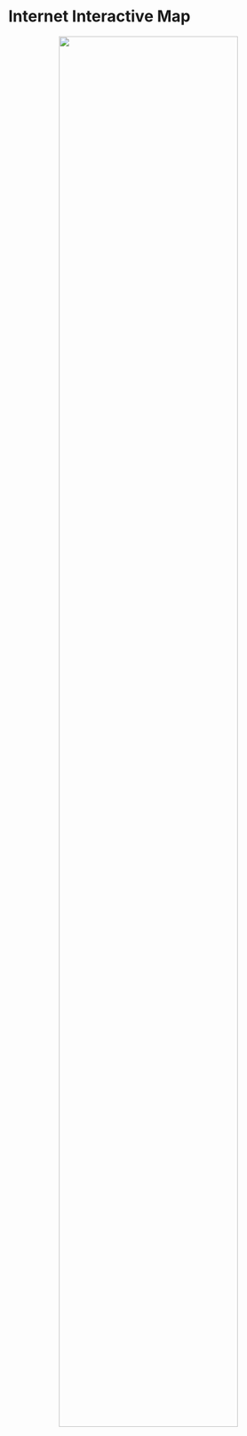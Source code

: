 # Internet Interactive Map

<p align="center">
     <a href="http://bl.ocks.org/vasturiano/1553f231d27ea26e4606bc353eb7f846"><img width="80%" src="http://gist.github.com/vasturiano/1553f231d27ea26e4606bc353eb7f846/raw/preview.png"></a>
</p>
